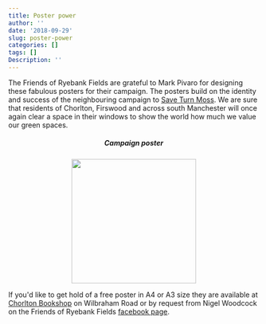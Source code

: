 ```yaml
---
title: Poster power
author: ''
date: '2018-09-29'
slug: poster-power
categories: []
tags: []
Description: ''
---
```


The Friends of Ryebank Fields are grateful to Mark Pivaro for designing these fabulous posters for their campaign. The posters build on the identity and success of the neighbouring campaign to [Save Turn Moss](https://friendsofturnmoss.tumblr.com). We are sure that residents of Chorlton, Firswood and across south Manchester will once again clear a space in their windows to show the world how much we value our green spaces.

<div align="center"> <h5>Campaign poster</h5> <p><img src="/post/2018-09-29-poster-power_files/poster.jpg" width="250px"></p></div>

If you'd like to get hold of a free poster in A4 or A3 size they are available at [Chorlton Bookshop](https://www.facebook.com/ChorltonBookshop/) on Wilbraham Road or by request from Nigel Woodcock on the Friends of Ryebank Fields [facebook page](https://www.facebook.com/groups/FriendsofRyebank).

